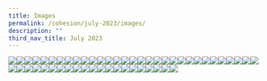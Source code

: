 ```yaml
---
title: Images
permalink: /cohesion/july-2023/images/
description: ""
third_nav_title: July 2023
---
```

![](/images/go-green-kv-4.gif)![](/images/Cohesion/July%202023/april-quote.jpg)![](/images/Cohesion/July%202023/cf-slide1.jpg)![](/images/Cohesion/July%202023/cf-slide2.jpg)![](/images/Cohesion/July%202023/cf-slide3.jpg)![](/images/Cohesion/July%202023/cf-slide4.jpg)![](/images/Cohesion/July%202023/collage.jpeg)![](/images/Cohesion/July%202023/crossfit.png)![](/images/Cohesion/July%202023/eillron-quote.png)![](/images/Cohesion/July%202023/eillron1.png)![](/images/Cohesion/July%202023/eillron2.png)![](/images/Cohesion/July%202023/eint-myo.jpg)![](/images/Cohesion/July%202023/exercise.png)![](/images/Cohesion/July%202023/fb-post.jpg)![](/images/Cohesion/July%202023/getgreen.png)![](/images/Cohesion/July%202023/green-bingo.jpg)![](/images/Cohesion/July%202023/healthiersg-kv.gif)![](/images/Cohesion/July%202023/icon1%20house.png)![](/images/Cohesion/July%202023/icon2%20bottle.png)![](/images/Cohesion/July%202023/icon3%20plant%20pot.png)![](/images/Cohesion/July%202023/icon4%20lightning.png)![](/images/Cohesion/July%202023/icon5%20heart%20plant.png)![](/images/Cohesion/July%202023/icon6%20light%20bulb%20.png)![](/images/Cohesion/July%202023/infusing.png)![](/images/Cohesion/July%202023/jeffrey-saw.jpg)![](/images/Cohesion/July%202023/journey1.png)![](/images/Cohesion/July%202023/journey2.png)![](/images/Cohesion/July%202023/journey3.png)![](/images/Cohesion/July%202023/journey4.png)![](/images/Cohesion/July%202023/kopi%20brown%20cup.png)![](/images/Cohesion/July%202023/kopi2%20white%20cup.png)![](/images/Cohesion/July%202023/nwfitness-logo.png)![](/images/Cohesion/July%202023/planting-seeds.png)![](/images/Cohesion/July%202023/quote%201.jpg)![](/images/Cohesion/July%202023/recycling-station.jpg)![](/images/Cohesion/July%202023/reflections.jpg)![](/images/Cohesion/July%202023/service-icon.png)![](/images/Cohesion/July%202023/service-weeks-picture.jpg)![](/images/Cohesion/July%202023/sg58%20national%20day.gif)![](/images/Cohesion/July%202023/starting-our-journey.png)![](/images/Cohesion/July%202023/thumb-eint.png)![](/images/Cohesion/July%202023/thumb-jeffrey.png)![](/images/Cohesion/July%202023/visit2.png)![](/images/Cohesion/July%202023/visit3.png)![](/images/Cohesion/July%202023/visit4.png)![](/images/Cohesion/July%202023/volunteers.png)![](/images/Cohesion/July%202023/volunteers-kv.png)![](/images/Cohesion/July%202023/volunteers-quote.png)![](/images/Cohesion/July%202023/wendy1.png)![](/images/Cohesion/July%202023/wendy2.png)![](/images/Cohesion/July%202023/wendy3.png)![](/images/Cohesion/July%202023/wendy-quote.png)